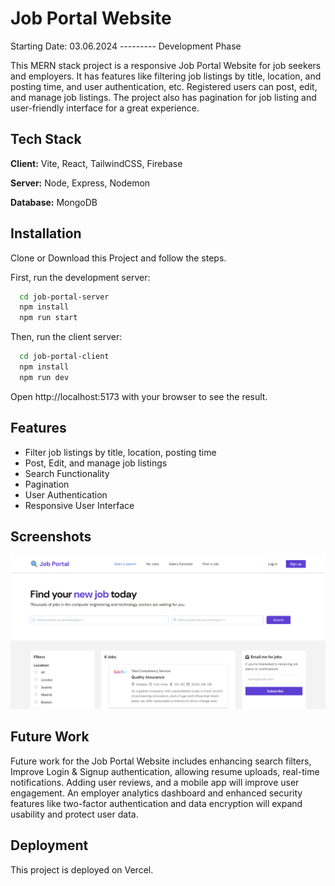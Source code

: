 
# Job Portal Website
Starting Date: 03.06.2024 --------- Development Phase 

This MERN stack project is a responsive Job Portal Website for job seekers and employers. It has features like filtering job listings by title, location, and posting time, and user authentication, etc. Registered users can post, edit, and manage job listings. The project also has pagination for job listing and user-friendly interface for a great experience.


## Tech Stack

**Client:** Vite, React, TailwindCSS, Firebase

**Server:** Node, Express, Nodemon

**Database:** MongoDB

## Installation

Clone or Download this Project and follow the steps.

First, run the development server:
```bash
  cd job-portal-server
  npm install
  npm run start
```

Then, run the client server:
```bash
  cd job-portal-client
  npm install
  npm run dev
```
Open http://localhost:5173 with your browser to see the result.
## Features

- Filter job listings by title, location, posting time
- Post, Edit, and manage job listings
- Search Functionality
- Pagination
- User Authentication
- Responsive User Interface



## Screenshots

![App Screenshot](https://raw.githubusercontent.com/Soumen-Jana-MCA-023-Job-portal-website/MERN-JOB-PORTAL/main/screenshot1.png)


## Future Work

Future work for the Job Portal Website includes enhancing search filters, Improve Login & Signup authentication, allowing resume uploads, real-time notifications. Adding user reviews, and a mobile app will improve user engagement. 
An employer analytics dashboard and enhanced security features like two-factor authentication and data encryption will expand usability and protect user data.
## Deployment

This project is deployed on Vercel.